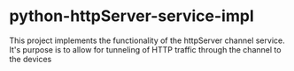 python-httpServer-service-impl
==============================

This project implements the functionality of the httpServer channel service. It's purpose is to allow for tunneling of HTTP traffic through the channel to the devices
